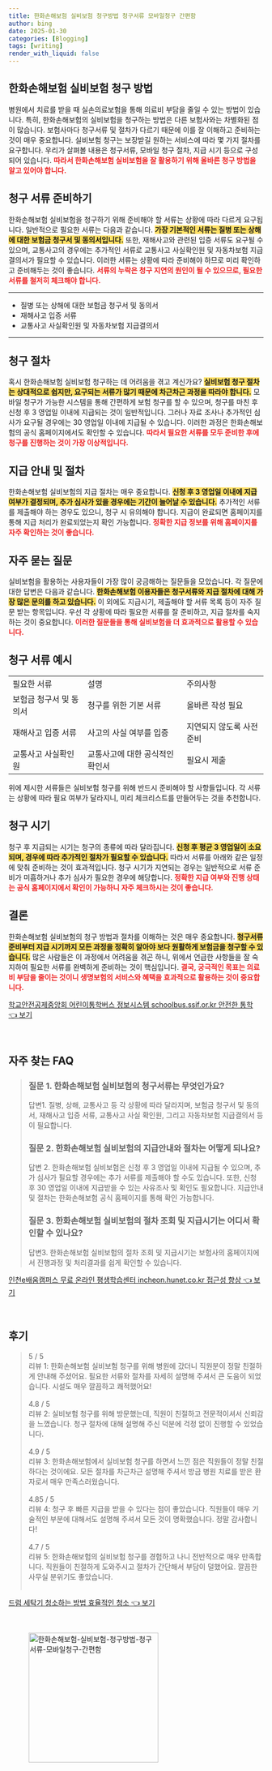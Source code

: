 ```yaml
---
title: 한화손해보험 실비보험 청구방법 청구서류 모바일청구 간편함
author: bing
date: 2025-01-30
categories: [Blogging]
tags: [writing]
render_with_liquid: false
---
```



<h2 id='한화손해보험_실비보험_청구방법'>한화손해보험 실비보험 청구 방법</h2>

<p>병원에서 치료를 받을 때 실손의료보험을 통해 의료비 부담을 줄일 수 있는 방법이 있습니다. 특히, 한화손해보험의 실비보험을 청구하는 방법은 다른 보험사와는 차별화된 점이 많습니다. 보험사마다 청구서류 및 절차가 다르기 때문에 이를 잘 이해하고 준비하는 것이 매우 중요합니다. 실비보험 청구는 보장받길 원하는 서비스에 따라 몇 가지 절차를 요구합니다. 우리가 살펴볼 내용은 청구서류, 모바일 청구 절차, 지급 시기 등으로 구성되어 있습니다. <b><span style="color: #ee2323;">따라서 한화손해보험 실비보험을 잘 활용하기 위해 올바른 청구 방법을 알고 있어야 합니다.</span></b> </p>

<h2 id='청구서류_준비'>청구 서류 준비하기</h2>

<p>한화손해보험 실비보험을 청구하기 위해 준비해야 할 서류는 상황에 따라 다르게 요구됩니다. 일반적으로 필요한 서류는 다음과 같습니다. <b><span style="background-color: #ffe066;">가장 기본적인 서류는 질병 또는 상해에 대한 보험금 청구서 및 동의서입니다.</span></b> 또한, 재해사고와 관련된 입증 서류도 요구될 수 있으며, 교통사고의 경우에는 추가적인 서류로 교통사고 사실확인원 및 자동차보험 지급결의서가 필요할 수 있습니다. 이러한 서류는 상황에 따라 준비해야 하므로 미리 확인하고 준비해두는 것이 좋습니다. <b><span style="color: #ee2323;">서류의 누락은 청구 지연의 원인이 될 수 있으므로, 필요한 서류를 철저히 체크해야 합니다.</span></b></p>

<hr />

<ul>
    <li>질병 또는 상해에 대한 보험금 청구서 및 동의서</li>
    <li>재해사고 입증 서류</li>
    <li>교통사고 사실확인원 및 자동차보험 지급결의서</li>
</ul>

<hr />

<h2 id='청구_절차'>청구 절차</h2>

<p>혹시 한화손해보험 실비보험 청구하는 데 어려움을 겪고 계신가요? <b><span style="background-color: #ffe066;">실비보험 청구 절차는 상대적으로 쉽지만, 요구되는 서류가 많기 때문에 차근차근 과정을 따라야 합니다.</span></b> 모바일 청구가 가능한 시스템을 통해 간편하게 보험 청구를 할 수 있으며, 청구를 마친 후 신청 후 3 영업일 이내에 지급되는 것이 일반적입니다. 그러나 자료 조사나 추가적인 심사가 요구될 경우에는 30 영업일 이내에 지급될 수 있습니다. 이러한 과정은 한화손해보험의 공식 홈페이지에서도 확인할 수 있습니다. <b><span style="color: #ee2323;">따라서 필요한 서류를 모두 준비한 후에 청구를 진행하는 것이 가장 이상적입니다.</span></b></p>

<h2 id='지급안내_및_절차'>지급 안내 및 절차</h2>

<p>한화손해보험 실비보험의 지급 절차는 매우 중요합니다. <b><span style="background-color: #ffe066;">신청 후 3 영업일 이내에 지급 여부가 결정되며, 추가 심사가 있을 경우에는 기간이 늘어날 수 있습니다.</span></b> 추가적인 서류를 제출해야 하는 경우도 있으니, 청구 시 유의해야 합니다. 지급이 완료되면 홈페이지를 통해 지급 처리가 완료되었는지 확인 가능합니다. <b><span style="color: #ee2323;">정확한 지급 정보를 위해 홈페이지를 자주 확인하는 것이 좋습니다.</span></b></p>

<h2 id='자주_묻는_질문'>자주 묻는 질문</h2>

<p>실비보험을 활용하는 사용자들이 가장 많이 궁금해하는 질문들을 모았습니다. 각 질문에 대한 답변은 다음과 같습니다. <b><span style="background-color: #ffe066;">한화손해보험 이용자들은 청구서류와 지급 절차에 대해 가장 많은 문의를 하고 있습니다.</span></b> 이 외에도 지급시기, 제출해야 할 서류 목록 등이 자주 질문 받는 항목입니다. 우선 각 상황에 따라 필요한 서류를 잘 준비하고, 지급 절차를 숙지하는 것이 중요합니다. <b><span style="color: #ee2323;">이러한 질문들을 통해 실비보험을 더 효과적으로 활용할 수 있습니다.</span></b></p>

<h2 id='청구서류_예시'>청구 서류 예시</h2>

<table>
    <tr>
        <td>필요한 서류</td>
        <td>설명</td>
        <td>주의사항</td>
    </tr>
    <tr>
        <td>보험금 청구서 및 동의서</td>
        <td>청구를 위한 기본 서류</td>
        <td>올바른 작성 필요</td>
    </tr>
    <tr>
        <td>재해사고 입증 서류</td>
        <td>사고의 사실 여부를 입증</td>
        <td>지연되지 않도록 사전 준비</td>
    </tr>
    <tr>
        <td>교통사고 사실확인원</td>
        <td>교통사고에 대한 공식적인 확인서</td>
        <td>필요시 제출</td>
    </tr>
</table>

<p>위에 제시한 서류들은 실비보험 청구를 위해 반드시 준비해야 할 사항들입니다. 각 서류는 상황에 따라 필요 여부가 달라지니, 미리 체크리스트를 만들어두는 것을 추천합니다.</p>

<h2 id='청구_시기'>청구 시기</h2>

<p>청구 후 지급되는 시기는 청구의 종류에 따라 달라집니다. <b><span style="background-color: #ffe066;">신청 후 평균 3 영업일이 소요되며, 경우에 따라 추가적인 절차가 필요할 수 있습니다.</span></b> 따라서 서류를 아래와 같은 일정에 맞춰 준비하는 것이 효과적입니다. 청구 시기가 지연되는 경우는 일반적으로 서류 준비가 미흡하거나 추가 심사가 필요한 경우에 해당합니다. <b><span style="color: #ee2323;">정확한 지급 여부와 진행 상태는 공식 홈페이지에서 확인이 가능하니 자주 체크하시는 것이 좋습니다.</span></b></p>

<h2 id='결론'>결론</h2>

<p>한화손해보험 실비보험의 청구 방법과 절차를 이해하는 것은 매우 중요합니다. <b><span style="background-color: #ffe066;">청구서류 준비부터 지급 시기까지 모든 과정을 정확히 알아야 보다 원활하게 보험금을 청구할 수 있습니다.</span></b> 많은 사람들은 이 과정에서 어려움을 겪곤 하니, 위에서 언급한 사항들을 잘 숙지하여 필요한 서류를 완벽하게 준비하는 것이 핵심입니다. <b><span style="color: #ee2323;">결국, 궁극적인 목표는 의료비 부담을 줄이는 것이니 생명보험의 서비스와 혜택을 효과적으로 활용하는 것이 중요합니다.</span></b></p>


<p><a class="click-button" title="학교안전공제중앙회 어린이통학버스 정보시스템 schoolbus.ssif.or.kr 안전한 통학" href="https://24nara.github.io/posts/%ED%95%99%EA%B5%90%EC%95%88%EC%A0%84%EA%B3%B5%EC%A0%9C%EC%A4%91%EC%95%99%ED%9A%8C-%EC%96%B4%EB%A6%B0%EC%9D%B4%ED%86%B5%ED%95%99%EB%B2%84%EC%8A%A4-%EC%A0%95%EB%B3%B4%EC%8B%9C%EC%8A%A4%ED%85%9C-schoolbus.ssif.or.kr-%EC%95%88%EC%A0%84%ED%95%9C-%ED%86%B5%ED%95%99/" rel="dofollow">학교안전공제중앙회 어린이통학버스 정보시스템 schoolbus.ssif.or.kr 안전한 통학 👈 보기</a></p><br>
<h2 id='자주_찾는_FAQ'>자주 찾는 FAQ</h2>
<div itemscope="" itemtype="https://schema.org/FAQPage"> 
<blockquote> 
<div itemscope="" itemprop="mainEntity" itemtype="https://schema.org/Question"> 
<h3 itemprop="name">질문 1. 한화손해보험 실비보험의 청구서류는 무엇인가요?</h3> 
<div itemscope="" itemprop="acceptedAnswer" itemtype="https://schema.org/Answer"> 
<span itemprop="text"> 
<p>답변1. 질병, 상해, 교통사고 등 각 상황에 따라 달라지며, 보험금 청구서 및 동의서, 재해사고 입증 서류, 교통사고 사실 확인원, 그리고 자동차보험 지급결의서 등이 필요합니다.</p> 
</span> 
</div> 
</div> 

<div itemscope="" itemprop="mainEntity" itemtype="https://schema.org/Question"> 
<h3 itemprop="name">질문 2. 한화손해보험 실비보험의 지급안내와 절차는 어떻게 되나요?</h3> 
<div itemscope="" itemprop="acceptedAnswer" itemtype="https://schema.org/Answer"> 
<span itemprop="text"> 
<p>답변 2. 한화손해보험 실비보험은 신청 후 3 영업일 이내에 지급될 수 있으며, 추가 심사가 필요할 경우에는 추가 서류를 제출해야 할 수도 있습니다. 또한, 신청 후 30 영업일 이내에 지급받을 수 있는 사유조사 및 확인도 필요합니다. 지급안내 및 절차는 한화손해보험 공식 홈페이지를 통해 확인 가능합니다.</p> 
</span> 
</div> 
</div> 

<div itemscope="" itemprop="mainEntity" itemtype="https://schema.org/Question"> 
<h3 itemprop="name">질문 3. 한화손해보험 실비보험의 절차 조회 및 지급시기는 어디서 확인할 수 있나요?</h3> 
<div itemscope="" itemprop="acceptedAnswer" itemtype="https://schema.org/Answer"> 
<span itemprop="text"> 
<p>답변3. 한화손해보험 실비보험의 절차 조회 및 지급시기는 보험사의 홈페이지에서 진행과정 및 처리결과를 쉽게 확인할 수 있습니다.</p> 
</span> 
</div> 
</div> 
</blockquote> 
</div>
<p><a class="click-button" title="인천e배움캠퍼스 무료 온라인 평생학습센터 incheon.hunet.co.kr 접근성 향상" href="https://24nara.github.io/posts/%EC%9D%B8%EC%B2%9Ce%EB%B0%B0%EC%9B%80%EC%BA%A0%ED%8D%BC%EC%8A%A4-%EB%AC%B4%EB%A3%8C-%EC%98%A8%EB%9D%BC%EC%9D%B8-%ED%8F%89%EC%83%9D%ED%95%99%EC%8A%B5%EC%84%BC%ED%84%B0-incheon.hunet.co.kr-%EC%A0%91%EA%B7%BC%EC%84%B1-%ED%96%A5%EC%83%81/" rel="dofollow">인천e배움캠퍼스 무료 온라인 평생학습센터 incheon.hunet.co.kr 접근성 향상 👈 보기</a></p><br>
<h2 id='후기'>후기</h2>
<div itemscope itemtype="https://schema.org/Product">
  <blockquote>
  <div itemprop="review" itemscope itemtype="https://schema.org/Review">
      <div itemprop="reviewRating" itemscope itemtype="https://schema.org/Rating"> <span itemprop="ratingValue">5</span> / <span itemprop="bestRating">5</span> </div>
      <span itemprop="reviewBody">리뷰 1: 한화손해보험 실비보험 청구를 위해 병원에 갔더니 직원분이 정말 친절하게 안내해 주셨어요. 필요한 서류와 절차를 자세히 설명해 주셔서 큰 도움이 되었습니다. 시설도 매우 깔끔하고 쾌적했어요!</span>
  </div>
  <br>
  <div itemprop="review" itemscope itemtype="https://schema.org/Review">
      <div itemprop="reviewRating" itemscope itemtype="https://schema.org/Rating"> <span itemprop="ratingValue">4.8</span> / <span itemprop="bestRating">5</span> </div>
      <span itemprop="reviewBody">리뷰 2: 실비보험 청구를 위해 방문했는데, 직원이 친절하고 전문적이셔서 신뢰감을 느꼈습니다. 청구 절차에 대해 설명해 주신 덕분에 걱정 없이 진행할 수 있었습니다.</span>
  </div>
  <br>
  <div itemprop="review" itemscope itemtype="https://schema.org/Review">
      <div itemprop="reviewRating" itemscope itemtype="https://schema.org/Rating"> <span itemprop="ratingValue">4.9</span> / <span itemprop="bestRating">5</span> </div>
      <span itemprop="reviewBody">리뷰 3: 한화손해보험에서 실비보험 청구를 하면서 느낀 점은 직원들이 정말 친절하다는 것이에요. 모든 절차를 차근차근 설명해 주셔서 방금 병원 치료를 받은 환자로서 매우 만족스러웠습니다.</span>
  </div>
  <br>
  <div itemprop="review" itemscope itemtype="https://schema.org/Review">
      <div itemprop="reviewRating" itemscope itemtype="https://schema.org/Rating"> <span itemprop="ratingValue">4.85</span> / <span itemprop="bestRating">5</span> </div>
      <span itemprop="reviewBody">리뷰 4: 청구 후 빠른 지급을 받을 수 있다는 점이 좋았습니다. 직원들이 매우 기술적인 부분에 대해서도 설명해 주셔서 모든 것이 명확했습니다. 정말 감사합니다!</span>
  </div>
  <br>
  <div itemprop="review" itemscope itemtype="https://schema.org/Review">
      <div itemprop="reviewRating" itemscope itemtype="https://schema.org/Rating"> <span itemprop="ratingValue">4.7</span> / <span itemprop="bestRating">5</span> </div>
      <span itemprop="reviewBody">리뷰 5: 한화손해보험의 실비보험 청구를 경험하고 나니 전반적으로 매우 만족합니다. 직원들이 친절하게 도와주시고 절차가 간단해서 부담이 덜했어요. 깔끔한 사무실 분위기도 좋았습니다.</span>
  </div>
  <br>
  </blockquote>
</div>
<p><a class="click-button" title="드럼 세탁기 청소하는 방법 효율적인 청소" href="https://24nara.github.io/posts/%EB%93%9C%EB%9F%BC-%EC%84%B8%ED%83%81%EA%B8%B0-%EC%B2%AD%EC%86%8C%ED%95%98%EB%8A%94-%EB%B0%A9%EB%B2%95-%ED%9A%A8%EC%9C%A8%EC%A0%81%EC%9D%B8-%EC%B2%AD%EC%86%8C/" rel="dofollow">드럼 세탁기 청소하는 방법 효율적인 청소 👈 보기</a></p><br>
<figure class="image"><img src="https://24nara.github.io/assets/img/thumbnail/한화손해보험-실비보험-청구방법-청구서류-모바일청구-간편함.webp" alt="한화손해보험-실비보험-청구방법-청구서류-모바일청구-간편함" width="256" height="256"></figure>